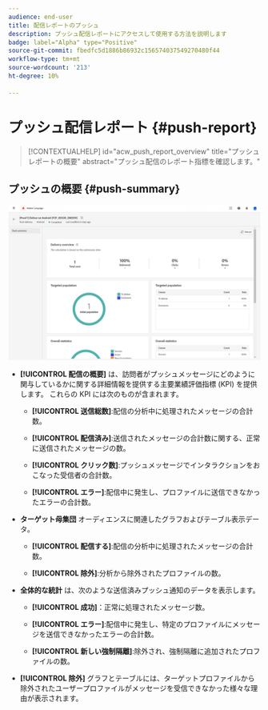 ```yaml
---
audience: end-user
title: 配信レポートのプッシュ
description: プッシュ配信レポートにアクセスして使用する方法を説明します
badge: label="Alpha" type="Positive"
source-git-commit: fbedfc5d1886b86932c156574037549270480f44
workflow-type: tm+mt
source-wordcount: '213'
ht-degree: 10%

---
```


# プッシュ配信レポート {#push-report}

>[!CONTEXTUALHELP]
>id="acw_push_report_overview"
>title="プッシュレポートの概要"
>abstract="プッシュ配信のレポート指標を確認します。"

## プッシュの概要 {#push-summary}

![](assets/reporting_push.png)

* **[!UICONTROL 配信の概要]** は、訪問者がプッシュメッセージにどのように関与しているかに関する詳細情報を提供する主要業績評価指標 (KPI) を提供します。 これらの KPI には次のものが含まれます。

   * **[!UICONTROL 送信総数]**:配信の分析中に処理されたメッセージの合計数。

   * **[!UICONTROL 配信済み]**:送信されたメッセージの合計数に関する、正常に送信されたメッセージの数。

   * **[!UICONTROL クリック数]**:プッシュメッセージでインタラクションをおこなった受信者の合計数。

   * **[!UICONTROL エラー]**:配信中に発生し、プロファイルに送信できなかったエラーの合計数。

* **ターゲット母集団** オーディエンスに関連したグラフおよびテーブル表示データ。

   * **[!UICONTROL 配信する]**:配信の分析中に処理されたメッセージの合計数。

   * **[!UICONTROL 除外]**:分析から除外されたプロファイルの数。

* **全体的な統計** は、次のような送信済みプッシュ通知のデータを表示します。

   * **[!UICONTROL 成功]**：正常に処理されたメッセージ数。

   * **[!UICONTROL エラー]**:配信中に発生し、特定のプロファイルにメッセージを送信できなかったエラーの合計数。

   * **[!UICONTROL 新しい強制隔離]**:除外され、強制隔離に追加されたプロファイルの数。

* **[!UICONTROL 除外]** グラフとテーブルには、ターゲットプロファイルから除外されたユーザープロファイルがメッセージを受信できなかった様々な理由が表示されます。